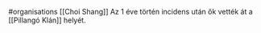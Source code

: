 #organisations
[[Choi Shang]] Az 1 éve történ incidens után ők vették át a [[Pillangó Klán]] helyét.
